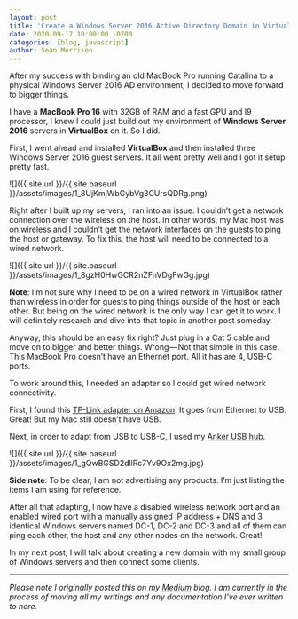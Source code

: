 ```yaml
---
layout: post
title: 'Create a Windows Server 2016 Active Directory Domain in VirtualBox'
date: 2020-09-17 10:00:00 -0700
categories: [blog, javascript]
author: Sean Morrison
---
```


After my success with binding an old MacBook Pro running Catalina to a physical Windows Server 2016 AD environment, I decided to move forward to bigger things.

I have a **MacBook Pro 16** with 32GB of RAM and a fast GPU and I9 processor, I knew I could just build out my environment of **Windows Server 2016** servers in **VirtualBox** on it. So I did.

First, I went ahead and installed **VirtualBox** and then installed three Windows Server 2016 guest servers. It all went pretty well and I got it setup pretty fast.

![]({{ site.url }}/{{ site.baseurl }}/assets/images/1_8UjKmjWbGybVg3CUrsQDRg.png)

Right after I built up my servers, I ran into an issue. I couldn’t get a network connection over the wireless on the host. In other words, my Mac host was on wireless and I couldn’t get the network interfaces on the guests to ping the host or gateway. To fix this, the host will need to be connected to a wired network.

![]({{ site.url }}/{{ site.baseurl }}/assets/images/1_8gzH0HwGCR2nZFnVDgFwGg.jpg)

**Note**: I’m not sure why I need to be on a wired network in VirtualBox rather than wireless in order for guests to ping things outside of the host or each other. But being on the wired network is the only way I can get it to work. I will definitely research and dive into that topic in another post someday.

Anyway, this should be an easy fix right? Just plug in a Cat 5 cable and move on to bigger and better things. Wrong — Not that simple in this case. This MacBook Pro doesn’t have an Ethernet port. All it has are 4, USB-C ports.

To work around this, I needed an adapter so I could get wired network connectivity.

First, I found this [TP-Link adapter on Amazon](https://www.amazon.com/gp/product/B00YUU3KC6/ref=ppx_yo_dt_b_asin_title_o04_s00?ie=UTF8&psc=1). It goes from Ethernet to USB. Great! But my Mac still doesn’t have USB.

Next, in order to adapt from USB to USB-C, I used my [Anker USB hub](https://www.amazon.com/gp/product/B07YZ48HCT/ref=ppx_yo_dt_b_search_asin_title?ie=UTF8&psc=1).

![]({{ site.url }}/{{ site.baseurl }}/assets/images/1_gQwBGSD2dllRc7Yv9Ox2mg.jpg)

**Side note**: To be clear, I am not advertising any products. I’m just listing the items I am using for reference.

After all that adapting, I now have a disabled wireless network port and an enabled wired port with a manually assigned IP address + DNS and 3 identical Windows servers named DC-1, DC-2 and DC-3 and all of them can ping each other, the host and any other nodes on the network. Great!

In my next post, I will talk about creating a new domain with my small group of Windows servers and then connect some clients.

---

_Please note I originally posted this on my [Medium](https://medium.com/@seanmorrison) blog. I am currently in the process of moving all my writings and any documentation I've ever written to here._
